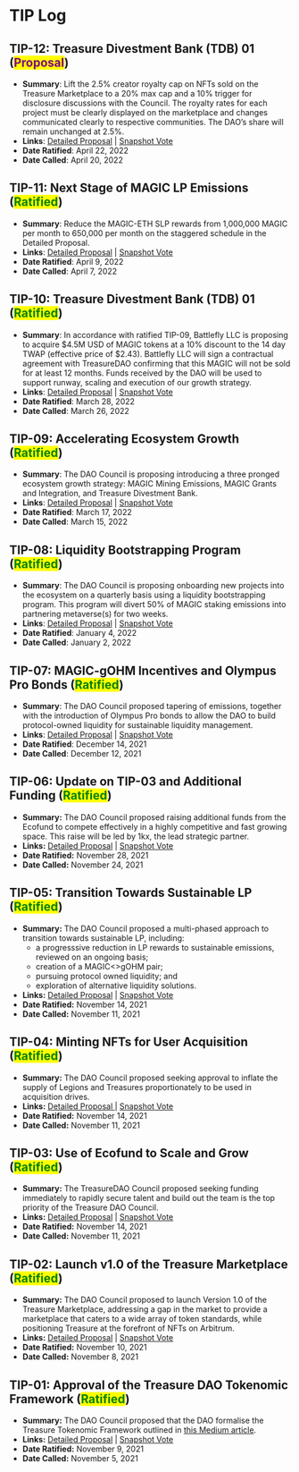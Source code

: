 # TIP Log

## TIP-12: Treasure Divestment Bank (TDB) 01 (<mark style="color:purple;">**Proposal**</mark>)

* **Summary**: Lift the 2.5% creator royalty cap on NFTs sold on the Treasure Marketplace to a 20% max cap and a 10% trigger for disclosure discussions with the Council. The royalty rates for each project must be clearly displayed on the marketplace and changes communicated clearly to respective communities. The DAO’s share will remain unchanged at 2.5%.
* **Links**: [Detailed Proposal](https://treasuredao.freeflarum.com/d/33-tip-12-creator-royalties-on-the-treasure-marketplace/8) | [Snapshot Vote](https://snapshot.org/#/treasuredao.eth/proposal/0x30b76c87fc0097ac51811d8fddee6ff1cdb00fe2e8a64c301664c7ddfd081cc9)
* **Date Ratified**: April 22, 2022
* **Date Called**: April 20, 2022

## TIP-11: Next Stage of MAGIC LP Emissions (<mark style="color:green;">**Ratified**</mark>)

* **Summary**: Reduce the MAGIC-ETH SLP rewards from 1,000,000 MAGIC per month to 650,000 per month on the staggered schedule in the Detailed Proposal.
* **Links**: [Detailed Proposal](https://treasuredao.freeflarum.com/d/28-tip-10-treasure-divestment-bank-tdb-01) | [Snapshot Vote](https://snapshot.org/#/treasuredao.eth/proposal/0xe20d1acb3c302890f4bfe07098a9f06511dbbdcea26f1af4f5f04707a038ab19)
* **Date Ratified**: April 9, 2022
* **Date Called**: April 7, 2022

## TIP-10: Treasure Divestment Bank (TDB) 01 (<mark style="color:green;">**Ratified**</mark>)

* **Summary**: In accordance with ratified TIP-09, Battlefly LLC is proposing to acquire $4.5M USD of MAGIC tokens at a 10% discount to the 14 day TWAP (effective price of $2.43). Battlefly LLC will sign a contractual agreement with TreasureDAO confirming that this MAGIC will not be sold for at least 12 months. Funds received by the DAO will be used to support runway, scaling and execution of our growth strategy.
* **Links**: [Detailed Proposal](https://treasuredao.freeflarum.com/d/28-tip-10-treasure-divestment-bank-tdb-01) | [Snapshot Vote](https://snapshot.org/#/treasuredao.eth/proposal/0xe20d1acb3c302890f4bfe07098a9f06511dbbdcea26f1af4f5f04707a038ab19)
* **Date Ratified**: March 28, 2022
* **Date Called**: March 26, 2022

## TIP-09: Accelerating Ecosystem Growth (<mark style="color:green;">**Ratified**</mark>)

* **Summary**: The DAO Council is proposing introducing a three pronged ecosystem growth strategy: MAGIC Mining Emissions, MAGIC Grants and Integration, and Treasure Divestment Bank.
* **Links**: [Detailed Proposal](https://treasuredao.freeflarum.com/d/27-tip-09-accelerating-ecosystem-growth) | [Snapshot Vote](https://snapshot.org/#/treasuredao.eth/proposal/0x4719f8c207d6db93ea15106872fa4363897e031b06ebcc45a2fc734e698b2e8f)
* **Date Ratified**: March 17, 2022
* **Date Called**: March 15, 2022

## TIP-08: Liquidity Bootstrapping Program (<mark style="color:green;">**Ratified**</mark>)

* **Summary**: The DAO Council is proposing onboarding new projects into the ecosystem on a quarterly basis using a liquidity bootstrapping program. This program will divert 50% of MAGIC staking emissions into partnering metaverse(s) for two weeks.
* **Links**: [Detailed Proposal](https://treasuredao.freeflarum.com/d/15-tip-07-magic-gohm-incentives-and-olympus-pro-bonds) | [Snapshot Vote](https://snapshot.org/#/treasuredao.eth/proposal/0x1006646fc6199a00239f97d7022b4e712857192373c9020adf6aaadc4852f858)
* **Date Ratified**: January 4, 2022
* **Date Called**: January 2, 2022

## **TIP-07:** MAGIC-gOHM Incentives and Olympus Pro Bonds (<mark style="color:green;">**Ratified**</mark>)

* **Summary**: The DAO Council proposed tapering of emissions, together with the introduction of Olympus Pro bonds to allow the DAO to build protocol-owned liquidity for sustainable liquidity management.
* **Links**: [Detailed Proposal](https://treasuredao.freeflarum.com/d/15-tip-07-magic-gohm-incentives-and-olympus-pro-bonds) | [Snapshot Vote](https://snapshot.org/#/treasuredao.eth/proposal/0x1006646fc6199a00239f97d7022b4e712857192373c9020adf6aaadc4852f858)
* **Date Ratified**: December 14, 2021
* **Date Called**: December 12, 2021

## **TIP-06: Update on TIP-03 and Additional Funding (**<mark style="color:green;">**Ratified**</mark>**)**

* **Summary:** The DAO Council proposed raising additional funds from the Ecofund to compete effectively in a highly competitive and fast growing space. This raise will be led by 1kx, the lead strategic partner.
* **Links:** [Detailed Proposal](https://treasuredao.freeflarum.com/d/10-tip-06-update-on-tip-03-and-additional-funding) | [Snapshot Vote](https://snapshot.org/#/treasuredao.eth/proposal/0x5a600dd9d684796c4c51a0d6f7d60846bac40ff2f11f0bea1e79f5082c1f7345)
* **Date Ratified:** November 28, 2021
* **Date Called:** November 24, 2021

## **TIP-05: Transition Towards Sustainable LP (**<mark style="color:green;">**Ratified**</mark>**)**

* **Summary:** The DAO Council proposed a multi-phased approach to transition towards sustainable LP, including:
  * a progresssive reduction in LP rewards to sustainable emissions, reviewed on an ongoing basis;
  * creation of a MAGIC<>gOHM pair;
  * pursuing protocol owned liquidity; and
  * exploration of alternative liquidity solutions.
* **Links:** [Detailed Proposal](https://treasuredao.freeflarum.com/d/8-tip-05-transition-towards-sustainable-lp) | [Snapshot Vote](https://snapshot.org/#/treasuredao.eth/proposal/0xea519ab3ba7c33bfe90fa8e6cca5004ecd533d27a0df6a41206037d160540090)
* **Date Ratified:** November 14, 2021
* **Date Called:** November 11, 2021

## **TIP-04: Minting NFTs for User Acquisition (**<mark style="color:green;">**Ratified**</mark>**)**

* **Summary:** The DAO Council proposed seeking approval to inflate the supply of Legions and Treasures proportionately to be used in acquisition drives.
* **Links:** [Detailed Proposal ](https://treasuredao.freeflarum.com/d/7-tip-04-minting-nfts-for-user-acquisition)| [Snapshot Vote](https://snapshot.org/#/treasuredao.eth/proposal/0x5c48a3abdbc3db3b1bbfa64544c140e7c0228e26436691e412471aaa35206ea1)
* **Date Ratified:** November 14, 2021
* **Date Called:** November 11, 2021

## **TIP-03: Use of Ecofund to Scale and Grow (**<mark style="color:green;">**Ratified**</mark>**)**

* **Summary:** The TreasureDAO Council proposed seeking funding immediately to rapidly secure talent and build out the team is the top priority of the Treasure DAO Council.
* **Links:** [Detailed Proposal](https://treasuredao.freeflarum.com/d/5-tip-03-use-of-ecofund-to-scale-and-grow) | [Snapshot Vote](https://snapshot.org/#/treasuredao.eth/proposal/0x45db2da8919a2245fdc8d6157fedf25b2dbdc89e649b62e5fbc23a5f11f5a20e)
* **Date Ratified:** November 14, 2021
* **Date Called:** November 11, 2021

## **TIP-02: Launch v1.0 of the Treasure Marketplace (**<mark style="color:green;">**Ratified**</mark>**)**

* **Summary:** The DAO Council proposed to launch Version 1.0 of the Treasure Marketplace, addressing a gap in the market to provide a marketplace that caters to a wide array of token standards, while positioning Treasure at the forefront of NFTs on Arbitrum.
* **Links:** [Detailed Proposal](https://treasuredao.freeflarum.com/d/2-tip-01-approval-of-treasure-dao-tokenomics) | [Snapshot Vote](https://snapshot.org/#/treasuredao.eth/proposal/0x6064e3a41e2dbf557837ee605bd8935da75bb4dd4882cb7b846e988338820e85)
* **Date Ratified:** November 10, 2021
* **Date Called:** November 8, 2021

## **TIP-01: Approval of the Treasure DAO Tokenomic Framework (**<mark style="color:green;">**Ratified**</mark>**)**

* **Summary:** The DAO Council proposed that the DAO formalise the Treasure Tokenomic Framework outlined in [this Medium article](https://medium.com/@TreasureNFT/magic-dao-full-decentralization-of-the-treasure-project-ea61544ade55).
* **Links:** [Detailed Proposal](https://treasuredao.freeflarum.com/d/2-tip-01-approval-of-treasure-dao-tokenomics) | [Snapshot Vote](https://snapshot.org/#/treasuredao.eth/proposal/0x6064e3a41e2dbf557837ee605bd8935da75bb4dd4882cb7b846e988338820e85)
* **Date Ratified:** November 9, 2021
* **Date Called:** November 5, 2021
